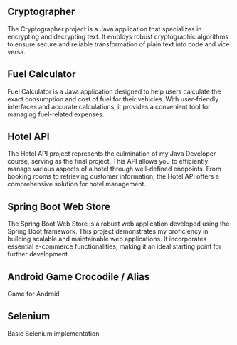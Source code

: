 ## Cryptographer
The Cryptographer project is a Java application that specializes in encrypting and decrypting text. It employs robust cryptographic algorithms to ensure secure and reliable transformation of plain text into code and vice versa.

## Fuel Calculator
Fuel Calculator is a Java application designed to help users calculate the exact consumption and cost of fuel for their vehicles. With user-friendly interfaces and accurate calculations, it provides a convenient tool for managing fuel-related expenses.

## Hotel API
The Hotel API project represents the culmination of my Java Developer course, serving as the final project. This API allows you to efficiently manage various aspects of a hotel through well-defined endpoints. From booking rooms to retrieving customer information, the Hotel API offers a comprehensive solution for hotel management.

## Spring Boot Web Store
The Spring Boot Web Store is a robust web application developed using the Spring Boot framework. This project demonstrates my proficiency in building scalable and maintainable web applications. It incorporates essential e-commerce functionalities, making it an ideal starting point for further development.

## Android Game Crocodile / Alias
Game for Android

## Selenium
Basic Selenium implementation
